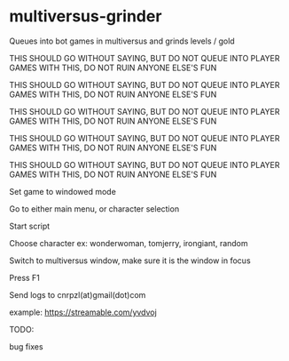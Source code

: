 # multiversus-grinder
Queues into bot games in multiversus and grinds levels / gold

THIS SHOULD GO WITHOUT SAYING, BUT DO NOT QUEUE INTO PLAYER GAMES WITH THIS, DO NOT RUIN ANYONE ELSE'S FUN

THIS SHOULD GO WITHOUT SAYING, BUT DO NOT QUEUE INTO PLAYER GAMES WITH THIS, DO NOT RUIN ANYONE ELSE'S FUN

THIS SHOULD GO WITHOUT SAYING, BUT DO NOT QUEUE INTO PLAYER GAMES WITH THIS, DO NOT RUIN ANYONE ELSE'S FUN

THIS SHOULD GO WITHOUT SAYING, BUT DO NOT QUEUE INTO PLAYER GAMES WITH THIS, DO NOT RUIN ANYONE ELSE'S FUN

THIS SHOULD GO WITHOUT SAYING, BUT DO NOT QUEUE INTO PLAYER GAMES WITH THIS, DO NOT RUIN ANYONE ELSE'S FUN


Set game to windowed mode

Go to either main menu, or character selection

Start script

Choose character ex: wonderwoman, tomjerry, irongiant, random

Switch to multiversus window, make sure it is the window in focus

Press F1

Send logs to cnrpzl(at)gmail(dot)com


example: https://streamable.com/yvdvoj

TODO:

bug fixes
